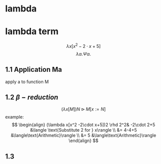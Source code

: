 # lambda 


# lambda term
$$ \lambda x[x^2 -2\cdot x+5]$$
$$\lambda \alpha.\Psi\alpha.$$

## 1.1 Application Ma
apply a to function M


## 1.2 $\beta-reduction$
$$
\tag{\(\beta\)}
(\lambda x[M])N \rhd M[x := N]
$$
example:
$$
\begin{align}
(\lambda x[x^2 -2\cdot x+5])2 \rhd 2^2& -2\cdot 2+5
   &\langle \text{Substitute 2 for } x\rangle \\
&= 4-4+5
   &\langle\text{Arithmetic}\rangle \\
&= 5 
   &\langle\text{Arithmetic}\rangle
\end{align}
$$

## 1.3 

